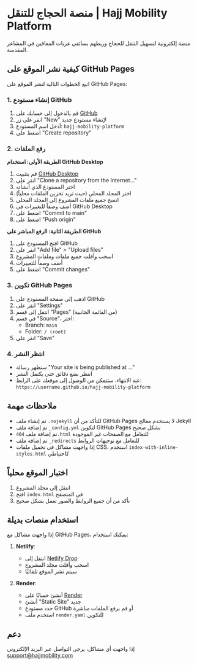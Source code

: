 # منصة الحجاج للتنقل | Hajj Mobility Platform

منصة إلكترونية لتسهيل التنقل للحجاج وربطهم بسائقي عربات المعاقين في المشاعر المقدسة.

## كيفية نشر الموقع على GitHub Pages

اتبع الخطوات التالية لنشر الموقع على GitHub Pages:

### 1. إنشاء مستودع GitHub

1. قم بالدخول إلى حسابك على [GitHub](https://github.com)
2. انقر على زر "New" لإنشاء مستودع جديد
3. أدخل اسم المستودع: `hajj-mobility-platform`
4. اضغط على "Create repository"

### 2. رفع الملفات

**الطريقة الأولى: استخدام GitHub Desktop**
1. قم بتثبيت [GitHub Desktop](https://desktop.github.com/)
2. انقر على "Clone a repository from the Internet..."
3. اختر المستودع الذي أنشأته
4. اختر المجلد المحلي (حيث تريد تخزين الملفات محلياً)
5. انسخ جميع ملفات المشروع إلى المجلد المحلي
6. أضف وصفاً للتغييرات في GitHub Desktop
7. اضغط على "Commit to main"
8. اضغط على "Push origin"

**الطريقة الثانية: الرفع المباشر على GitHub**
1. افتح المستودع على GitHub
2. انقر على "Add file" > "Upload files"
3. اسحب وأفلت جميع ملفات وملفات المشروع
4. أضف وصفاً للتغييرات
5. اضغط على "Commit changes"

### 3. تكوين GitHub Pages

1. اذهب إلى صفحة المستودع على GitHub
2. انقر على "Settings"
3. انتقل إلى قسم "Pages" (من القائمة الجانبية)
4. في قسم "Source"، اختر:
   - Branch: `main`
   - Folder: `/ (root)`
5. انقر على "Save"

### 4. انتظر النشر

- ستظهر رسالة "Your site is being published at ..."
- انتظر بضع دقائق حتى يكتمل النشر
- عند الانتهاء، ستتمكن من الوصول إلى موقعك على الرابط: `https://username.github.io/hajj-mobility-platform`

## ملاحظات مهمة

- تم إنشاء ملف `.nojekyll` للتأكد من أن GitHub Pages لا يستخدم معالج Jekyll
- تم إضافة ملف `_config.yml` لتكوين GitHub Pages بشكل صحيح
- تم إضافة ملف `404.html` للتعامل مع الصفحات غير الموجودة
- تم إضافة ملف `_redirects` للتعامل مع توجيهات الروابط
- إذا واجهت مشاكل في تحميل ملفات CSS، استخدم `index-with-inline-styles.html` كاحتياطي

## اختبار الموقع محلياً

1. انتقل إلى مجلد المشروع
2. افتح `index.html` في المتصفح
3. تأكد من أن جميع الروابط والصور تعمل بشكل صحيح

## استخدام منصات بديلة

إذا واجهت مشاكل مع GitHub Pages، يمكنك استخدام:

1. **Netlify**:
   - انتقل إلى [Netlify Drop](https://app.netlify.com/drop)
   - اسحب وأفلت مجلد المشروع
   - سيتم نشر الموقع تلقائيًا

2. **Render**:
   - أنشئ حسابًا على [Render](https://render.com)
   - أنشئ "Static Site" جديد
   - حدد مستودع GitHub أو قم برفع الملفات مباشرة
   - استخدم ملف `render.yaml` للتكوين

## دعم

إذا واجهت أي مشاكل، يرجى التواصل عبر البريد الإلكتروني support@hajjmobility.com

